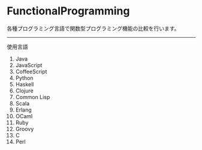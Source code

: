 FunctionalProgramming
==============

各種プログラミング言語で関数型プログラミング機能の比較を行います。

--------------

使用言語

1. Java
1. JavaScript
1. CoffeeScript
1. Python
1. Haskell
1. Clojure
1. Common Lisp
1. Scala
1. Erlang
1. OCaml
1. Ruby
1. Groovy
1. C
1. Perl
